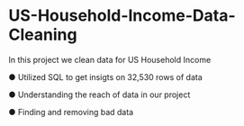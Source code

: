 # US-Household-Income-Data-Cleaning
In this project we clean data for US Household Income

●	Utilized SQL to get insigts on 32,530 rows of data

●	Understanding the reach of data in our project

●	Finding and removing bad data

